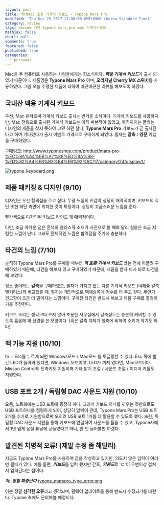 ```yaml
---
layout: post
title: 맥(Mac) 호환 기계식 키보드 - Typone Mars Pro
modified: 'Thu Dec 25 2017 21:00:00 GMT+0900 (Korea Standard Time)'
category: review
tags: review 리뷰 typone mars_pro mac 기계식키보드
mathjax: false
chart: null
comments: true
featured: false
published: true
categories:
  - personal
---
```

Mac을 주 컴퓨터로 사용하는 사람들에게는 희소식이다. ***맥용 기계식 키보드***가 출시 되었기 때문이다.
제품명은 **Typone Mars Pro** 이며, **오리지널 Cherry MX 스위치**를 사용하였다.
그럼 오늘 수령한 제품에 대하여 따끈따끈한 리뷰를 해보도록 하겠다.

## 국내산 맥용 기계식 키보드

우선, Mac 유저로써 기계식 키보드 출시는 반가운 소식이다.
기계식 키보드를 사랑하지만, Mac 전용으로 출시된 기계식 키보드는 아직 써본적이 없었고,
아직까지는 끌리는 디자인의 제품을 찾지 못하여 고민 하던 찰나,
**Typone Mars Pro** 키보드가 곧 출시된다고 하여 기다렸다가 출시 이벤트 가격으로 구매하게 되었다.
필자는 **갈축** / **영문** 키캡을 구매하였다.

구매링크: http://www.typoneshop.com/product/mars-pro-%EC%8A%A4%EB%A7%88%ED%8A%B8-%ED%82%A4%EB%B3%B4%EB%93%9C/17/category/24/display/1/

![typone_keyboard.png]({{site.baseurl}}/images/typone_keyboard.png)

## 제품 패키징 & 디자인 (9/10)

디자인은 우선 합격점을 주고 싶다.
무광 느낌의 키캡이 상당히 매력적이며, 키보드의 각인 또한 하단 측면에 위치한 것이 특징이다.
상당히 고급스러운 느낌을 준다.

빨간색으로 디자인된 키보드 라인도 꽤 매력적이다.

다만, 조금 아쉬운 점은 흰색의 플라스틱 소재가 사진으로 볼 때와 달리 실물은 조금 저렴한 느낌이 난다.
그래도 전체적인 느낌은 합격점을 주기에 충분하다.

## 타건의 느낌 (7/10)

솔직히 Typone Mars Pro를 구매할 때부터 ***맥 호환 기계식 키보드*** 라는 점에 이끌려 구매하였기 때문에,
타건을 해보지 않고 구매하였기 때문에, 제품을 받자 마자 바로 타건을 해 보았다.

평소 좋아하는 **갈축**을 구매하였고, 필자가 가지고 있는 다른 기계식 키보드 (덱헤슘 갈축 텐키리스)와 비교했을 때, 필자는 개인적으로 덱헤슘쪽에 점수를 더 주고 싶다. 무언가 견고함이 조금 더 떨어지는 느낌이다. 구매전 타건은 반드시 해보고 제품 구매를 결정하기를 추천한다.

키보드 소리는 생각보다 크지 않아 조용한 사무실에서 갈축정도는 충분히 커버할 수 있도록 흡음에 꽤 신경을 쓴 모양이다. (혹은 갈축 자체가 청축에 비하여 소리가 작기도 하다)

## 맥 기능 지원 (10/10)
fn + Esc를 누르게 되면 Windows모드 / Mac모드 를 토글링할 수 있다. Esc 쪽에 빨간 LED가 들어와 있다면, Windows 모드이고, LED가 꺼져 있다면, Mac모드이다. Misson Control의 단축키도 지원하며 기타 밝기 조절 / 사운드 조절 / 미디어 키들도 지원한다. 

## USB 포트 2개 / 독립형 DAC 사운드 지원 (10/10)
요즘, 노트북에는 USB 포트에 굉장히 짜다. 그래서 키보드 하나를 끼우는 것만으로도 USB 포트하나를 점령하게 되어, 상당히 압박이 큰데, Typone Mars Pro는 USB 포트 2개를 추가로 지원함으로써 오히려 USB 포트 1개를 더 활용할 수 있도록 했다. 또한, 독립형 DAC 사운드 지원을 통해 키보드에 연결하여 사운드를 들을 수 있고, Typone사에서 1년 넘게 음질 튜닝에 공들였다고 하니, 한 번 들어볼만 하겠다.

## 발견된 치명적 오류! (제발 수정 좀 해달라)

지금도 Typone Mars Pro를 사용하여 글을 작성하고 있지만, 의도치 않은 입력이 여러번 될때가 있다.
예를 들면, ***키보드***를 입력 했지만 간혹, ***키볻드***로 'ㄷ'이 두번이상 겹쳐서 입력된다는 점이다.

***아..정말 짜증난다***
[typone_marspro_type_error.png]({{site.baseurl}}/images/typone_marspro_type_error.png)

이는 정말 ****심각한 오류****라고 생각되며, 펌웨어 업데이트를 통해 반드시 수정되기를 바란다.
Typone 측에도 문의해볼 예정이다.



